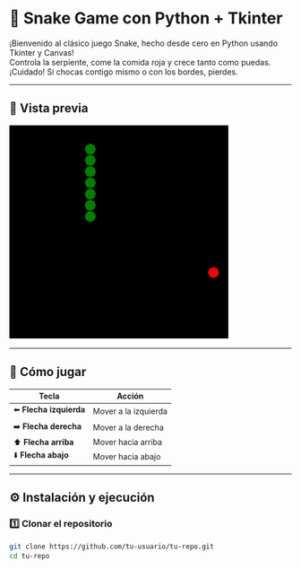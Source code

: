 # 🐍 **Snake Game con Python + Tkinter**

¡Bienvenido al clásico juego Snake, hecho desde cero en Python usando Tkinter y Canvas!  
Controla la serpiente, come la comida roja y crece tanto como puedas.  
¡Cuidado! Si chocas contigo mismo o con los bordes, pierdes.

---

## 📸 **Vista previa**

![Snake Game Demo](game_ss.png)  

---

## 🚀 **Cómo jugar**

| Tecla        | Acción           |
|--------------|------------------|
| ⬅️ **Flecha izquierda** | Mover a la izquierda |
| ➡️ **Flecha derecha**  | Mover a la derecha  |
| ⬆️ **Flecha arriba**    | Mover hacia arriba  |
| ⬇️ **Flecha abajo**     | Mover hacia abajo   |

---

## ⚙️ **Instalación y ejecución**

### 1️⃣ Clonar el repositorio

```bash
git clone https://github.com/tu-usuario/tu-repo.git
cd tu-repo
